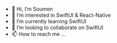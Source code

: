- 👋 Hi, I’m Soumen
- 👀 I’m interested in SwiftUI & React-Native
- 🌱 I’m currently learning SwiftUI
- 💞️ I’m looking to collaborate on SwiftUI
- 📫 How to reach me ...

<!---
bytecode-tree/bytecode-tree is a ✨ special ✨ repository because its `README.md` (this file) appears on your GitHub profile.
You can click the Preview link to take a look at your changes.
--->
